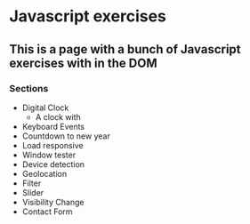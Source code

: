 # Javascript exercises

## This is a page with a bunch of Javascript exercises with in the DOM

### Sections

- Digital Clock
  - A clock with
- Keyboard Events
- Countdown to new year
- Load responsive 
- Window tester
- Device detection
- Geolocation
- Filter
- Slider 
- Visibility Change
- Contact Form
